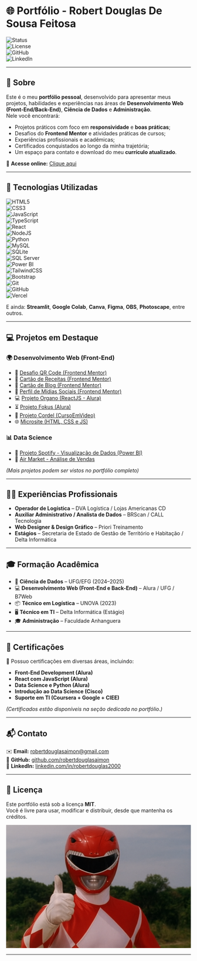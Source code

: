 # 🌐 Portfólio - Robert Douglas De Sousa Feitosa  

![Status](https://img.shields.io/badge/Status-Online-success?style=for-the-badge)  
![License](https://img.shields.io/badge/License-MIT-blue?style=for-the-badge)  
![GitHub](https://img.shields.io/badge/GitHub-robertdouglasaimon-black?style=for-the-badge&logo=github)  
![LinkedIn](https://img.shields.io/badge/LinkedIn-robertdouglas2000-blue?style=for-the-badge&logo=linkedin)  

---

## 📌 Sobre  
Este é o meu **portfólio pessoal**, desenvolvido para apresentar meus projetos, habilidades e experiências nas áreas de **Desenvolvimento Web (Front-End/Back-End)**, **Ciência de Dados** e **Administração**.  
Nele você encontrará:  
- Projetos práticos com foco em **responsividade** e **boas práticas**;  
- Desafios do **Frontend Mentor** e atividades práticas de cursos;  
- Experiências profissionais e acadêmicas;  
- Certificados conquistados ao longo da minha trajetória;  
- Um espaço para contato e download do meu **currículo atualizado**.  

🔗 **Acesse online:** [Clique aqui](https://r-douglas.vercel.app)  

---

## 🚀 Tecnologias Utilizadas  

![HTML5](https://img.shields.io/badge/HTML5-E34F26?style=for-the-badge&logo=html5&logoColor=white)  
![CSS3](https://img.shields.io/badge/CSS3-1572B6?style=for-the-badge&logo=css3&logoColor=white)  
![JavaScript](https://img.shields.io/badge/JavaScript-F7DF1E?style=for-the-badge&logo=javascript&logoColor=black)  
![TypeScript](https://img.shields.io/badge/TypeScript-007ACC?style=for-the-badge&logo=typescript&logoColor=white)  
![React](https://img.shields.io/badge/React-20232A?style=for-the-badge&logo=react&logoColor=61DAFB)  
![NodeJS](https://img.shields.io/badge/Node.js-43853D?style=for-the-badge&logo=node.js&logoColor=white)  
![Python](https://img.shields.io/badge/Python-3776AB?style=for-the-badge&logo=python&logoColor=white)  
![MySQL](https://img.shields.io/badge/MySQL-005C84?style=for-the-badge&logo=mysql&logoColor=white)  
![SQLite](https://img.shields.io/badge/SQLite-07405E?style=for-the-badge&logo=sqlite&logoColor=white)  
![SQL Server](https://img.shields.io/badge/SQL%20Server-CC2927?style=for-the-badge&logo=microsoftsqlserver&logoColor=white)  
![Power BI](https://img.shields.io/badge/PowerBI-F2C811?style=for-the-badge&logo=powerbi&logoColor=black)  
![TailwindCSS](https://img.shields.io/badge/Tailwind_CSS-38B2AC?style=for-the-badge&logo=tailwind-css&logoColor=white)  
![Bootstrap](https://img.shields.io/badge/Bootstrap-563D7C?style=for-the-badge&logo=bootstrap&logoColor=white)  
![Git](https://img.shields.io/badge/Git-F05032?style=for-the-badge&logo=git&logoColor=white)  
![GitHub](https://img.shields.io/badge/GitHub-181717?style=for-the-badge&logo=github&logoColor=white)  
![Vercel](https://img.shields.io/badge/Vercel-000000?style=for-the-badge&logo=vercel&logoColor=white)  

E ainda: **Streamlit**, **Google Colab**, **Canva**, **Figma**, **OBS**, **Photoscape**, entre outros.  

---

## 💻 Projetos em Destaque  

### 🌍 Desenvolvimento Web (Front-End)  
- 📱 [Desafio QR Code (Frontend Mentor)](https://robertdouglasaimon.github.io/Frontend-Mentor/Desafios/D1/index.html)  
- 🍲 [Cartão de Receitas (Frontend Mentor)](https://robertdouglasaimon.github.io/Frontend-Mentor/Desafios/D3/index.html)  
- 📰 [Cartão de Blog (Frontend Mentor)](https://robertdouglasaimon.github.io/Frontend-Mentor/Desafios/D2/index.html)  
- 👤 [Perfil de Mídias Sociais (Frontend Mentor)](https://robertdouglasaimon.github.io/Frontend-Mentor/Desafios/D4/index.html)  
- 💻 [Projeto Organo (ReactJS - Alura)](https://organo-rdouglas-alura.vercel.app)  
- ⏳ [Projeto Fokus (Alura)](https://p-fokus.vercel.app)  
- 📜 [Projeto Cordel (CursoEmVideo)](https://robertdouglasaimon.github.io/PROJETO-CORDEL/)  
- 🌐 [Microsite (HTML, CSS e JS)](https://robertdouglasaimon.github.io/projeto-microsite/)  

### 📊 Data Science  
- 🎵 [Projeto Spotify - Visualização de Dados (Power BI)](https://github.com/robertdouglasaimon/Ciencia-De-Dados-EFG/tree/main/Visualizacao-de-Dados%20-EFG-2024/projeto-spotify-efg)  
- 🛒 [Air Market - Análise de Vendas](https://github.com/robertdouglasaimon/Ciencia-De-Dados-EFG/tree/main/Ingles-aplicado-a-Ciencia-de-Dados-EFG-2024/projeto-air-market)  

*(Mais projetos podem ser vistos no portfólio completo)*  

---

## 🧑‍💼 Experiências Profissionais  
- **Operador de Logística** – DVA Logística / Lojas Americanas CD  
- **Auxiliar Administrativo / Analista de Dados** – BRScan / CALL Tecnologia  
- **Web Designer & Design Gráfico** – Priori Treinamento  
- **Estágios** – Secretaria de Estado de Gestão de Território e Habitação / Delta Informática  

---

## 🎓 Formação Acadêmica  
- 📘 **Ciência de Dados** – UFG/EFG (2024–2025)  
- 💻 **Desenvolvimento Web (Front-End e Back-End)** – Alura / UFG / B7Web  
- 📦 **Técnico em Logística** – UNOVA (2023)  
- 🖥️ **Técnico em TI** – Delta Informática (Estágio)  
- 🎓 **Administração** – Faculdade Anhanguera  

---

## 🏅 Certificações  
📂 Possuo certificações em diversas áreas, incluindo:  
- **Front-End Development (Alura)**  
- **React com JavaScript (Alura)**  
- **Data Science e Python (Alura)**  
- **Introdução ao Data Science (Cisco)**  
- **Suporte em TI (Coursera + Google + CIEE)**  

*(Certificados estão disponíveis na seção dedicada no portfólio.)*  

---

## 📬 Contato  

✉️ **Email:** [robertdouglasaimon@gmail.com](mailto:robertdouglasaimon@gmail.com)  
🐙 **GitHub:** [github.com/robertdouglasaimon](https://github.com/robertdouglasaimon)  
💼 **LinkedIn:** [linkedin.com/in/robertdouglas2000](https://www.linkedin.com/in/robertdouglas2000/)  

---

## 📜 Licença  
Este portfólio está sob a licença **MIT**.  
Você é livre para usar, modificar e distribuir, desde que mantenha os créditos.  

![alt text](image.png)

---
